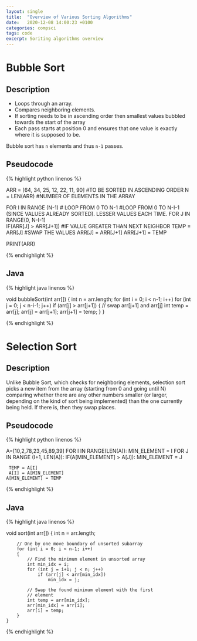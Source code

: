 ```yaml
---
layout: single
title:  "Overview of Various Sorting Algorithms"
date:   2020-12-08 14:00:23 +0100
categories: compsci
tags: code
excerpt: Soriting algorithms overview
---
```


# Bubble Sort

## Description

 * Loops through an array.
 * Compares neighboring elements.
 * If sorting needs to be in ascending order then smallest values bubbled towards the start of the array
 * Each pass starts at position 0 and ensures that one value is exactly where it is supposed to be.

 Bubble sort has `n` elements and thus `n-1` passes.


## Pseudocode

{% highlight python linenos %}

ARR =  [64, 34, 25, 12, 22, 11, 90]  #TO BE SORTED IN ASCENDING ORDER
N = LEN(ARR)						 #NUMBER OF ELEMENTS IN THE ARRAY

FOR I IN RANGE (N-1)      # LOOP FROM 0 TO N-1
     #LOOP FROM 0 TO N-I-1 (SINCE VALUES ALREADY SORTED). LESSER VALUES EACH TIME.
      FOR J IN RANGE(0, N-I-1)   
           IF(ARR[J] > ARR[J+1])    #IF VALUE GREATER THAN NEXT NEIGHBOR
              TEMP = ARR[J]           #SWAP THE VALUES
              ARR[J] = ARR[J+1]
              ARR[J+1] = TEMP

PRINT(ARR)           

{% endhighlight %}


## Java

{% highlight java linenos %}

void bubbleSort(int arr[]) 
    { 
        int n = arr.length; 
        for (int i = 0; i < n-1; i++) 
            for (int j = 0; j < n-i-1; j++) 
                if (arr[j] > arr[j+1]) 
                { 
                    // swap arr[j+1] and arr[j] 
                    int temp = arr[j]; 
                    arr[j] = arr[j+1]; 
                    arr[j+1] = temp; 
                } 
    }        

{% endhighlight %}

 

# Selection Sort

## Description

Unlike Bubble Sort, which checks for neighboring elements, selection sort picks a new item from the array (starting from 0 and going until N) comparing whether there are any other numbers smaller (or larger, depending on the kind of sort being implemented) than the one currently being held. If there is, then they swap places.

## Pseudocode

{% highlight python linenos %}

A=[10,2,78,23,45,89,39]
FOR I IN RANGE(LEN(A)):
    MIN_ELEMENT = I
     FOR J IN RANGE (I+1, LEN(A)):
        IF(A[MIN_ELEMENT] > A[J]):
              MIN_ELEMENT = J

     TEMP = A[I]
     A[I] = A[MIN_ELEMENT]
    A[MIN_ELEMENT] = TEMP


{% endhighlight %}

## Java

{% highlight java linenos %}

void sort(int arr[]) 
    { 
        int n = arr.length; 
  
        // One by one move boundary of unsorted subarray 
        for (int i = 0; i < n-1; i++) 
        { 
            // Find the minimum element in unsorted array 
            int min_idx = i; 
            for (int j = i+1; j < n; j++) 
                if (arr[j] < arr[min_idx]) 
                    min_idx = j; 
  
            // Swap the found minimum element with the first 
            // element 
            int temp = arr[min_idx]; 
            arr[min_idx] = arr[i]; 
            arr[i] = temp; 
        } 
    } 

{% endhighlight %}